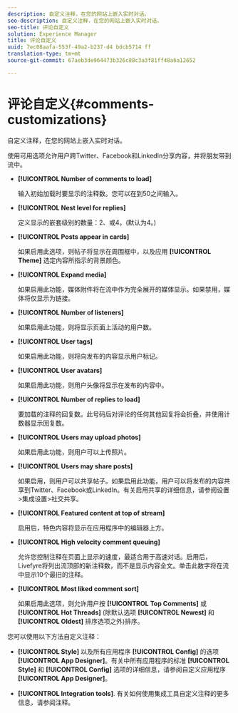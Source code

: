 ```yaml
---
description: 自定义注释，在您的网站上嵌入实时对话。
seo-description: 自定义注释，在您的网站上嵌入实时对话。
seo-title: 评论自定义
solution: Experience Manager
title: 评论自定义
uuid: 7ec08aafa-553f-49a2-b237-d4 bdcb5714 ff
translation-type: tm+mt
source-git-commit: 67aeb3de964473b326c88c3a3f81ff48a6a12652

---
```



# 评论自定义{#comments-customizations}

自定义注释，在您的网站上嵌入实时对话。



使用可用选项允许用户跨Twitter、Facebook和LinkedIn分享内容，并将朋友带到流中。

* **[!UICONTROL Number of comments to load]**

   输入初始加载时要显示的注释数。您可以在到50之间输入。

* **[!UICONTROL Nest level for replies]**

   定义显示的嵌套级别的数量：2、或4。(默认为4。)

* **[!UICONTROL Posts appear in cards]**

   如果启用此选项，则帖子将显示在周围框中，以及应用 **[!UICONTROL Theme]** 选定内容所指示的背景颜色。

* **[!UICONTROL Expand media]**

   如果启用此功能，媒体附件将在流中作为完全展开的媒体显示。如果禁用，媒体将仅显示为链接。

* **[!UICONTROL Number of listeners]**

   如果启用此功能，则将显示页面上活动的用户数。

* **[!UICONTROL User tags]**

   如果启用此功能，则将向发布的内容显示用户标记。

* **[!UICONTROL User avatars]**

   如果启用此功能，则用户头像将显示在发布的内容中。

* **[!UICONTROL Number of replies to load]**

   要加载的注释的回复数。此号码后对评论的任何其他回复将会折叠，并使用计数器显示回复数。

* **[!UICONTROL Users may upload photos]**

   如果启用此功能，则用户可以上传照片。

* **[!UICONTROL Users may share posts]**

   如果启用，则用户可以共享帖子。如果启用此功能，用户可以将发布的内容共享到Twitter、Facebook或LinkedIn。有关启用共享的详细信息，请参阅设置>集成设置>社交共享。

* **[!UICONTROL Featured content at top of stream]**

   启用后，特色内容将显示在应用程序中的编辑器上方。

* **[!UICONTROL High velocity comment queuing]**

   允许您控制注释在页面上显示的速度，最适合用于高速对话。启用后，Livefyre将列出流顶部的新注释数，而不是显示内容全文。单击此数字将在流中显示10个最旧的注释。

* **[!UICONTROL Most liked comment sort]**

   如果启用此选项，则允许用户按 **[!UICONTROL Top Comments]** 或 **[!UICONTROL Hot Threads]** (除默认选项 **[!UICONTROL Newest]** 和 **[!UICONTROL Oldest]** 排序选项之外)排序。

您可以使用以下方法自定义注释：

* **[!UICONTROL Style]** 以及所有应用程序 **[!UICONTROL Config]** 的选项 **[!UICONTROL App Designer]**。有关中所有应用程序的标准 **[!UICONTROL Style]** 和 **[!UICONTROL Config]** 选项的详细信息，请参阅自定义应用程序 **[!UICONTROL App Designer]**。

* **[!UICONTROL Integration tools]**. 有关如何使用集成工具自定义注释的更多信息，请参阅注释。

